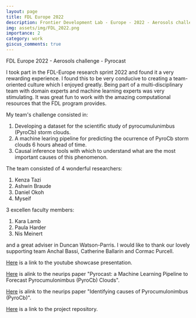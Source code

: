 ```yaml
---
layout: page
title: FDL Europe 2022
description: Frontier Development Lab - Europe - 2022 - Aerosols challenge
img: assets/img/FDL_2022.png
importance: 2
category: work
giscus_comments: true
---
```


FDL Europe 2022 - Aerosols challenge - Pyrocast

I took part in the FDL-Europe research sprint 2022 and found it a very rewarding experience. I found this to be very conducive to creating a team-oriented culture which I enjoyed greatly. Being part of a multi-disciplinary team with domain experts and machine learning experts was very stimulating. It was great fun to work with the amazing computational resources that the FDL program provides.

My team's challenge consisted in: 
1. Developing a dataset for the scientific study of pyrocumulunimbus (PyroCb) storm clouds.
2. A machine learing pipeline for predicting the ocurrence of PyroCb storm clouds 6 hours ahead of time.
3. Causal inference tools with which to understand what are the most important causes of this phenomenon.

The team consisted of 4 wonderful researchers: 
1. Kenza Tazi
2. Ashwin Braude
3. Daniel Okoh
4. Myseif

3 excellen faculty members: 
1. Kara Lamb
2. Paula Harder
3. Nis Meinert

and a great adviser in Duncan Watson-Parris. I would like to thank our lovely supporting team Anchal Bassi, Catherine Ballarin and Cormac Purcell. 


[Here](https://www.youtube.com/watch?v=oVjorJbcaMM) is a link to the youtube showcase presentation.

[Here](https://www.climatechange.ai/papers/neurips2022/71) is alink to the neurips paper "Pyrocast: a Machine Learning Pipeline to Forecast Pyrocumulonimbus (PyroCb) Clouds". 

[Here](https://openreview.net/forum?id=rM6HO4h1MI) is alink to the neurips paper "Identifying causes of Pyrocumulonimbus (PyroCb)". 

[Here](https://spaceml.org/repo/project/63691212f97150000d504d4d) is a link to the project repository. 

